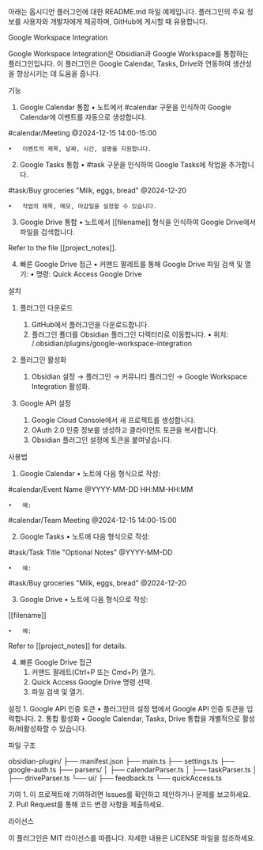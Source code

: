 아래는 옵시디언 플러그인에 대한 README.md 파일 예제입니다. 플러그인의 주요 정보를 사용자와 개발자에게 제공하며, GitHub에 게시할 때 유용합니다.

Google Workspace Integration

Google Workspace Integration은 Obsidian과 Google Workspace를 통합하는 플러그인입니다.
이 플러그인은 Google Calendar, Tasks, Drive와 연동하여 생산성을 향상시키는 데 도움을 줍니다.

기능

1. Google Calendar 통합
	•	노트에서 #calendar 구문을 인식하여 Google Calendar에 이벤트를 자동으로 생성합니다.

#calendar/Meeting @2024-12-15 14:00-15:00


	•	이벤트의 제목, 날짜, 시간, 설명을 지원합니다.

2. Google Tasks 통합
	•	#task 구문을 인식하여 Google Tasks에 작업을 추가합니다.

#task/Buy groceries "Milk, eggs, bread" @2024-12-20


	•	작업의 제목, 메모, 마감일을 설정할 수 있습니다.

3. Google Drive 통합
	•	노트에서 [[filename]] 형식을 인식하여 Google Drive에서 파일을 검색합니다.

Refer to the file [[project_notes]].



4. 빠른 Google Drive 접근
	•	커맨드 팔레트를 통해 Google Drive 파일 검색 및 열기:
	•	명령: Quick Access Google Drive

설치

1. 플러그인 다운로드
	1.	GitHub에서 플러그인을 다운로드합니다.
	2.	플러그인 폴더를 Obsidian 플러그인 디렉터리로 이동합니다.
	•	위치: <vault>/.obsidian/plugins/google-workspace-integration

2. 플러그인 활성화
	1.	Obsidian 설정 → 플러그인 → 커뮤니티 플러그인 → Google Workspace Integration 활성화.

3. Google API 설정
	1.	Google Cloud Console에서 새 프로젝트를 생성합니다.
	2.	OAuth 2.0 인증 정보를 생성하고 클라이언트 토큰을 복사합니다.
	3.	Obsidian 플러그인 설정에 토큰을 붙여넣습니다.

사용법

1. Google Calendar
	•	노트에 다음 형식으로 작성:

#calendar/Event Name @YYYY-MM-DD HH:MM-HH:MM


	•	예:

#calendar/Team Meeting @2024-12-15 14:00-15:00



2. Google Tasks
	•	노트에 다음 형식으로 작성:

#task/Task Title "Optional Notes" @YYYY-MM-DD


	•	예:

#task/Buy groceries "Milk, eggs, bread" @2024-12-20



3. Google Drive
	•	노트에 다음 형식으로 작성:

[[filename]]


	•	예:

Refer to [[project_notes]] for details.



4. 빠른 Google Drive 접근
	1.	커맨드 팔레트(Ctrl+P 또는 Cmd+P) 열기.
	2.	Quick Access Google Drive 명령 선택.
	3.	파일 검색 및 열기.

설정
	1.	Google API 인증 토큰
	•	플러그인의 설정 탭에서 Google API 인증 토큰을 입력합니다.
	2.	통합 활성화
	•	Google Calendar, Tasks, Drive 통합을 개별적으로 활성화/비활성화할 수 있습니다.

파일 구조

obsidian-plugin/
├── manifest.json
├── main.ts
├── settings.ts
├── google-auth.ts
├── parsers/
│   ├── calendarParser.ts
│   ├── taskParser.ts
│   ├── driveParser.ts
└── ui/
    ├── feedback.ts
    └── quickAccess.ts

기여
	1.	이 프로젝트에 기여하려면 Issues를 확인하고 제안하거나 문제를 보고하세요.
	2.	Pull Request를 통해 코드 변경 사항을 제출하세요.

라이선스

이 플러그인은 MIT 라이선스를 따릅니다.
자세한 내용은 LICENSE 파일을 참조하세요.
